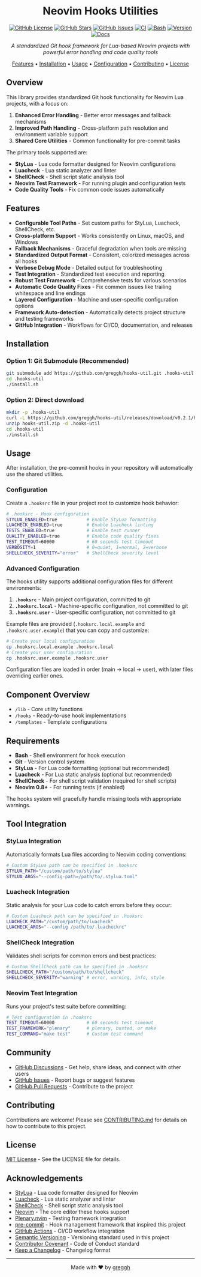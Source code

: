 <div align="center">

# Neovim Hooks Utilities

[![GitHub License](https://img.shields.io/github/license/greggh/hooks-util?style=flat-square)](https://github.com/greggh/hooks-util/blob/main/LICENSE)
[![GitHub Stars](https://img.shields.io/github/stars/greggh/hooks-util?style=flat-square)](https://github.com/greggh/hooks-util/stargazers)
[![GitHub Issues](https://img.shields.io/github/issues/greggh/hooks-util?style=flat-square)](https://github.com/greggh/hooks-util/issues)
[![CI](https://img.shields.io/github/actions/workflow/status/greggh/hooks-util/ci.yml?branch=main&style=flat-square&logo=github)](https://github.com/greggh/hooks-util/actions/workflows/ci.yml)
[![Bash](https://img.shields.io/badge/Language-Bash-4EAA25?style=flat-square&logo=gnu-bash)](https://www.gnu.org/software/bash/)
[![Version](https://img.shields.io/badge/Version-0.2.1-blue?style=flat-square)](https://github.com/greggh/hooks-util/releases/tag/v0.2.1)
[![Docs](https://img.shields.io/badge/docs-passing-success?style=flat-square)](https://github.com/greggh/hooks-util/actions/workflows/docs.yml)

*A standardized Git hook framework for Lua-based Neovim projects with powerful error handling and code quality tools*

[Features](#features) • 
[Installation](#installation) • 
[Usage](#usage) • 
[Configuration](#configuration) • 
[Contributing](#contributing) • 
[License](#license)

</div>

## Overview

This library provides standardized Git hook functionality for Neovim Lua projects, with a focus on:

1. **Enhanced Error Handling** - Better error messages and fallback mechanisms
2. **Improved Path Handling** - Cross-platform path resolution and environment variable support
3. **Shared Core Utilities** - Common functionality for pre-commit tasks

The primary tools supported are:
- **StyLua** - Lua code formatter designed for Neovim configurations
- **Luacheck** - Lua static analyzer and linter
- **ShellCheck** - Shell script static analysis tool
- **Neovim Test Framework** - For running plugin and configuration tests
- **Code Quality Tools** - Fix common code issues automatically

## Features

- **Configurable Tool Paths** - Set custom paths for StyLua, Luacheck, ShellCheck, etc.
- **Cross-platform Support** - Works consistently on Linux, macOS, and Windows
- **Fallback Mechanisms** - Graceful degradation when tools are missing
- **Standardized Output Format** - Consistent, colorized messages across all hooks
- **Verbose Debug Mode** - Detailed output for troubleshooting
- **Test Integration** - Standardized test execution and reporting
- **Robust Test Framework** - Comprehensive tests for various scenarios
- **Automatic Code Quality Fixes** - Fix common issues like trailing whitespace and line endings
- **Layered Configuration** - Machine and user-specific configuration options
- **Framework Auto-detection** - Automatically detects project structure and testing frameworks
- **GitHub Integration** - Workflows for CI/CD, documentation, and releases

## Installation

### Option 1: Git Submodule (Recommended)

```bash
git submodule add https://github.com/greggh/hooks-util.git .hooks-util
cd .hooks-util
./install.sh
```

### Option 2: Direct download

```bash
mkdir -p .hooks-util
curl -L https://github.com/greggh/hooks-util/releases/download/v0.2.1/hooks-util-0.2.1.zip -o hooks-util.zip
unzip hooks-util.zip -d .hooks-util
cd .hooks-util
./install.sh
```

## Usage

After installation, the pre-commit hooks in your repository will automatically use the shared utilities.

### Configuration

Create a `.hooksrc` file in your project root to customize hook behavior:

```bash
# .hooksrc - Hook configuration
STYLUA_ENABLED=true           # Enable StyLua formatting
LUACHECK_ENABLED=true         # Enable Luacheck linting
TESTS_ENABLED=true            # Enable test runner
QUALITY_ENABLED=true          # Enable code quality fixes
TEST_TIMEOUT=60000            # 60 seconds test timeout
VERBOSITY=1                   # 0=quiet, 1=normal, 2=verbose
SHELLCHECK_SEVERITY="error"   # ShellCheck severity level
```

### Advanced Configuration

The hooks utility supports additional configuration files for different environments:

1. **`.hooksrc`** - Main project configuration, committed to git
2. **`.hooksrc.local`** - Machine-specific configuration, not committed to git
3. **`.hooksrc.user`** - User-specific configuration, not committed to git

Example files are provided (`.hooksrc.local.example` and `.hooksrc.user.example`) that you can copy and customize:

```bash
# Create your local configuration
cp .hooksrc.local.example .hooksrc.local
# Create your user configuration
cp .hooksrc.user.example .hooksrc.user
```

Configuration files are loaded in order (main → local → user), with later files overriding earlier ones.

## Component Overview

- `/lib` - Core utility functions
- `/hooks` - Ready-to-use hook implementations
- `/templates` - Template configurations

## Requirements

- **Bash** - Shell environment for hook execution
- **Git** - Version control system
- **StyLua** - For Lua code formatting (optional but recommended)
- **Luacheck** - For Lua static analysis (optional but recommended)
- **ShellCheck** - For shell script validation (required for shell scripts)
- **Neovim 0.8+** - For running tests (if enabled)

The hooks system will gracefully handle missing tools with appropriate warnings.

## Tool Integration

### StyLua Integration

Automatically formats Lua files according to Neovim coding conventions:

```bash
# Custom StyLua path can be specified in .hooksrc
STYLUA_PATH="/custom/path/to/stylua"
STYLUA_ARGS="--config-path=/path/to/.stylua.toml"
```

### Luacheck Integration

Static analysis for your Lua code to catch errors before they occur:

```bash
# Custom Luacheck path can be specified in .hooksrc
LUACHECK_PATH="/custom/path/to/luacheck"
LUACHECK_ARGS="--config /path/to/.luacheckrc"
```

### ShellCheck Integration

Validates shell scripts for common errors and best practices:

```bash
# Custom ShellCheck path can be specified in .hooksrc
SHELLCHECK_PATH="/custom/path/to/shellcheck"
SHELLCHECK_SEVERITY="warning" # error, warning, info, style
```

### Neovim Test Integration

Runs your project's test suite before committing:

```bash
# Test configuration in .hooksrc
TEST_TIMEOUT=60000            # 60 seconds test timeout
TEST_FRAMEWORK="plenary"      # plenary, busted, or make
TEST_COMMAND="make test"      # Custom test command
```

## Community

- [GitHub Discussions](https://github.com/greggh/hooks-util/discussions) - Get help, share ideas, and connect with other users
- [GitHub Issues](https://github.com/greggh/hooks-util/issues) - Report bugs or suggest features
- [GitHub Pull Requests](https://github.com/greggh/hooks-util/pulls) - Contribute to the project

## Contributing

Contributions are welcome! Please see [CONTRIBUTING.md](CONTRIBUTING.md) for details on how to contribute to this project.

## License

[MIT License](LICENSE) - See the LICENSE file for details.

## Acknowledgements

- [StyLua](https://github.com/JohnnyMorganz/StyLua) - Lua code formatter designed for Neovim
- [Luacheck](https://github.com/lunarmodules/luacheck) - Lua static analyzer and linter
- [ShellCheck](https://github.com/koalaman/shellcheck) - Shell script static analysis tool
- [Neovim](https://neovim.io/) - The core editor these hooks support
- [Plenary.nvim](https://github.com/nvim-lua/plenary.nvim) - Testing framework integration
- [pre-commit](https://pre-commit.com/) - Hook management framework that inspired this project
- [GitHub Actions](https://github.com/features/actions) - CI/CD workflow integration
- [Semantic Versioning](https://semver.org/) - Versioning standard used in this project
- [Contributor Covenant](https://www.contributor-covenant.org/) - Code of Conduct standard
- [Keep a Changelog](https://keepachangelog.com/) - Changelog format

---

<div align="center">
  <p>Made with ❤️ by <a href="https://github.com/greggh">greggh</a></p>
</div>